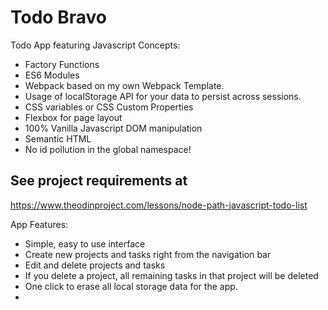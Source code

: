 # Todo Bravo

Todo App featuring Javascript Concepts:

- Factory Functions
- ES6 Modules
- Webpack based on my own Webpack Template.
- Usage of localStorage API for your data to persist across sessions.
- CSS variables or CSS Custom Properties
- Flexbox for page layout
- 100% Vanilla Javascript DOM manipulation
- Semantic HTML
- No id pollution in the global namespace!

## See project requirements at

<https://www.theodinproject.com/lessons/node-path-javascript-todo-list>

App Features:

- Simple, easy to use interface
- Create new projects and tasks right from the navigation bar
- Edit and delete projects and tasks
- If you delete a project, all remaining tasks in that project will be deleted
- One click to erase all local storage data for the app.
-
